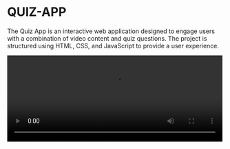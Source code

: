 # QUIZ-APP
The Quiz App is an interactive web application designed to engage users with a combination of video content and quiz questions. The project is structured using HTML, CSS, and JavaScript to provide a user experience.
<!DOCTYPE html>
<html lang="en">
<head>
    <meta charset="UTF-8">
    <meta name="viewport" content="width=device-width, initial-scale=1.0">
    <title>Quiz App</title>
    <link rel="stylesheet" href="style.css">
    <link rel="icon" type="image/x-icon" href="/5155405.JPG">
</head>
<body>
    <p style="background-image: url('/5155405.jpg');">
    <div class="app">
        <video width="500" height="200" controls autoplay>
            <source src="Cristiano Ronaldo - Just No Stopping Him - 4K UHD.mp4" type="video/mp4">
            
          </video>
    <h1>Simple Quiz</h1>
    <div class="quiz">
        <h2 id="question">Question goes from here</h2>
        <div id="answer-buttons">
            <button class="btn">Answer1</button>
            <button class="btn">Answer2</button>
            <button class="btn">Answer3</button>
            <button class="btn">Answer4</button>
        </div>
        <button id="next-btn">next</button>
    </div>
</div>

<script src="javascript.js" ></script>
</body>
</html>
